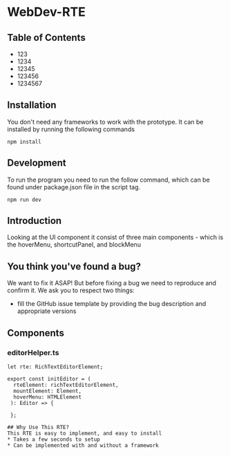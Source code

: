 # WebDev-RTE

## Table of Contents
* 123
* 1234
* 12345
* 123456
* 1234567

## Installation
You don't need any frameworks to work with the prototype. It can be installed by running the following commands

```
npm install
```

## Development
To run the program you need to run the follow command, which can be found under package.json file in the script tag.

```
npm run dev
```

## Introduction
Looking at the UI component it consist of three main components - which is the hoverMenu, shortcutPanel, and blockMenu

## You think you've found a bug?
We want to fix it ASAP! But before fixing a bug we need to reproduce and confirm it.
We ask you to respect two things:
* fill the GitHub issue template by providing the bug description and appropriate versions

## Components 

### editorHelper.ts
```let editor: Editor;
let rte: RichTextEditorElement;

export const initEditor = (
  rteElement: richTextEditorElement,
  mountElement: Element,
  hoverMenu: HTMLElement
 ): Editor => {
 
 };

## Why Use This RTE?
This RTE is easy to implement, and easy to install
* Takes a few seconds to setup
* Can be implemented with and without a framework
